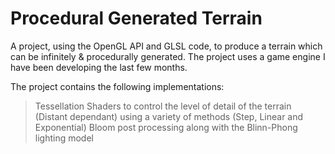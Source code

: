# Procedural Generated Terrain
A project, using the OpenGL API and GLSL code, to produce a terrain which can be infinitely & procedurally generated. The project uses a game engine I have been developing the last few months.

The project contains the following implementations:

> Tessellation Shaders to control the level of detail of the terrain (Distant dependant) using a variety of methods (Step, Linear and Exponential)
> Bloom post processing along with the Blinn-Phong lighting model
